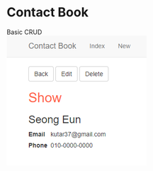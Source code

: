 # Contact Book
Basic CRUD
<br>
<img src="https://github.com/SaintSilver/Contact-Book-with-node.js/blob/master/Image.png?raw=true">
